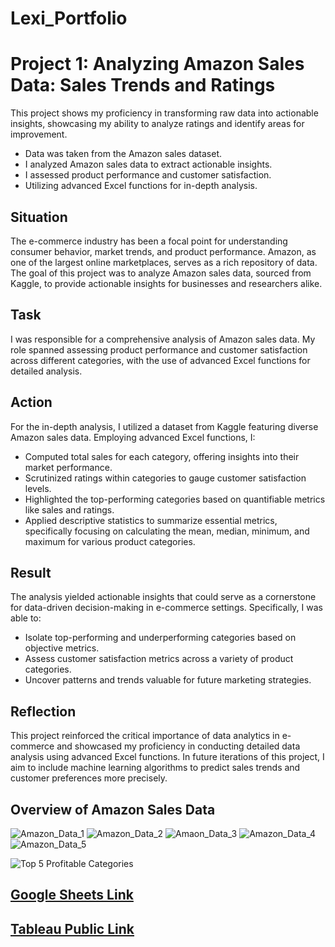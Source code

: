 # Lexi_Portfolio

 # Project 1: Analyzing Amazon Sales Data: Sales Trends and Ratings
This project shows my proficiency in transforming raw data into actionable insights, showcasing my ability to analyze ratings and identify areas for improvement.
*	Data was taken from the Amazon sales dataset.
*	I analyzed Amazon sales data to extract actionable insights.
* I assessed product performance and customer satisfaction.
*	Utilizing advanced Excel functions for in-depth analysis.

## Situation

The e-commerce industry has been a focal point for understanding consumer behavior, market trends, and product performance. Amazon, as one of the largest online marketplaces, serves as a rich repository of data. The goal of this project was to analyze Amazon sales data, sourced from Kaggle, to provide actionable insights for businesses and researchers alike.

## Task

I was responsible for a comprehensive analysis of Amazon sales data. My role spanned assessing product performance and customer satisfaction across different categories, with the use of advanced Excel functions for detailed analysis.

## Action

For the in-depth analysis, I utilized a dataset from Kaggle featuring diverse Amazon sales data. Employing advanced Excel functions, I:

- Computed total sales for each category, offering insights into their market performance.
- Scrutinized ratings within categories to gauge customer satisfaction levels.
- Highlighted the top-performing categories based on quantifiable metrics like sales and ratings.
- Applied descriptive statistics to summarize essential metrics, specifically focusing on calculating the mean, median, minimum, and maximum for various product categories.

## Result

The analysis yielded actionable insights that could serve as a cornerstone for data-driven decision-making in e-commerce settings. Specifically, I was able to:

- Isolate top-performing and underperforming categories based on objective metrics.
- Assess customer satisfaction metrics across a variety of product categories.
- Uncover patterns and trends valuable for future marketing strategies.

## Reflection

This project reinforced the critical importance of data analytics in e-commerce and showcased my proficiency in conducting detailed data analysis using advanced Excel functions. In future iterations of this project, I aim to include machine learning algorithms to predict sales trends and customer preferences more precisely.

## Overview of Amazon Sales Data
![Amazon_Data_1](https://github.com/lexithomas/Lexi_Portfolio/assets/53840632/ae8e7069-803e-47f2-b5c6-d4e4c285b8e8)
![Amazon_Data_2](https://github.com/lexithomas/Lexi_Portfolio/assets/53840632/bae941fd-17e5-4510-aa11-189a838de0ff)
![Amaon_Data_3](https://github.com/lexithomas/Lexi_Portfolio/assets/53840632/bf9fa60f-eeb7-4e09-95b0-c506bc12eac9)
![Amazon_Data_4](https://github.com/lexithomas/Lexi_Portfolio/assets/53840632/d8da1a80-35bf-4c57-a062-0b40a52a2db6)
![Amazon_Data_5](https://github.com/lexithomas/Lexi_Portfolio/assets/53840632/78458636-0536-4ea8-91bb-6fe2b2c9c284)

![Top 5 Profitable Categories](https://github.com/lexithomas/Lexi_Portfolio/assets/53840632/2ef714fb-cd9b-40ef-92a7-3b3c127809c2)

## [Google Sheets Link](https://docs.google.com/spreadsheets/d/1ls3Q2ZTmk7NAky3BFbEXQl43fTW4WkICEaI590QswKo/edit?usp=sharing)

## [Tableau Public Link](https://public.tableau.com/app/profile/lexithomas/vizzes)
